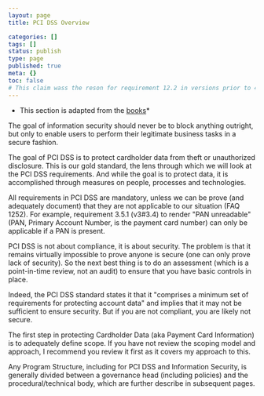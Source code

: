 ```yaml
---
layout: page
title: PCI DSS Overview

categories: []
tags: []
status: publish
type: page
published: true
meta: {}
toc: false
# This claim wass the reson for requirement 12.2 in versions prior to 4.0 to implement a risk assessment process to ensure that all risks are identified, assessed and addressed.
---
```



* This section is adapted from the [books](/book)*

The goal of information security should never be to block anything outright, but only to enable users to perform their legitimate business tasks in a secure fashion.

The goal of PCI DSS is to protect cardholder data from theft or unauthorized disclosure. This is our gold standard, the lens through which we will look at the PCI DSS requirements. And while the goal is to protect data, it is accomplished through measures on people, processes and technologies.

All requirements in PCI DSS are mandatory, unless we can be prove (and adequately document) that they are not applicable to our situation (FAQ 1252). For example, requirement 3.5.1 (v3#3.4) to render "PAN unreadable" (PAN, Primary Account Number, is the payment card number) can only be applicable if a PAN is present.

PCI DSS is not about compliance, it is about security. The problem is that it remains virtually impossible to prove anyone is secure (one can only prove lack of security). So the next best thing is to do an assessment (which is a point-in-time review, not an audit) to ensure that you have basic controls in place.

Indeed, the PCI DSS standard states it that it "comprises a minimum set of requirements for protecting account data" and implies that it may not be sufficient to ensure security. But if you are not compliant, you are likely not secure.

The first step in protecting Cardholder Data (aka Payment Card Information) is to adequately define scope. If you have not review the scoping model and approach, I recommend you review it first as it covers my approach to this.

Any Program Structure, including for PCI DSS and Information Security, is generally divided between a governance head (including policies) and the procedural/technical body, which are further describe in subsequent pages.
